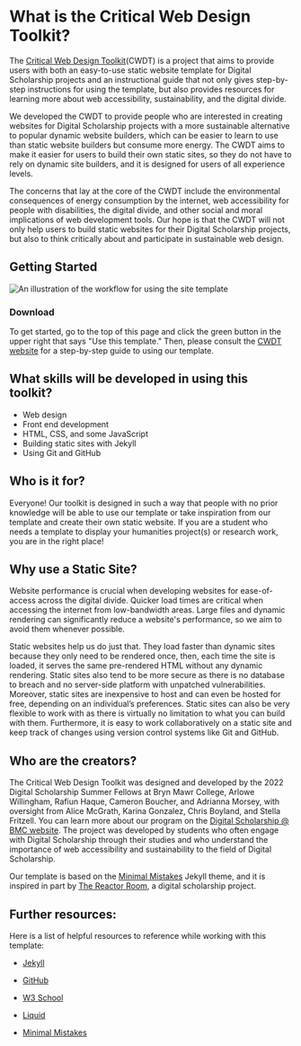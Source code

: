 # What is the Critical Web Design Toolkit?

The [Critical Web Design Toolkit](https://digbmc.github.io/cwd-toolkit)(CWDT) is a project that aims to provide users with both an easy-to-use static website template for Digital Scholarship projects and an instructional guide that not only gives step-by-step instructions for using the template, but also provides resources for learning more about web accessibility, sustainability, and the digital divide.

We developed the CWDT to provide people who are interested in creating websites for Digital Scholarship projects with a more sustainable alternative to popular dynamic website builders, which can be easier to learn to use than static website builders but consume more energy. The CWDT aims to make it easier for users to build their own static sites, so they do not have to rely on dynamic site builders, and it is designed for users of all experience levels.

The concerns that lay at the core of the CWDT include the environmental consequences of energy consumption by the internet, web accessibility for people with disabilities, the digital divide, and other social and moral implications of web development tools. Our hope is that the CWDT will not only help users to build static websites for their Digital Scholarship projects, but also to think critically about and participate in sustainable web design.

## Getting Started 

![An illustration of the workflow for using the site template](/assets/images/workflow.jpg)

### Download 
To get started, go to the top of this page and click the green button in the upper right that says "Use this template." Then, please consult the [CWDT website](https://digbmc.github.io/cwd-toolkit) for a step-by-step guide to using our template.

## What skills will be developed in using this toolkit? 

- Web design  
- Front end development 
- HTML, CSS, and some JavaScript 
- Building static sites with Jekyll 
- Using Git and GitHub 

## Who is it for? 

Everyone! Our toolkit is designed in such a way that people with no prior knowledge will be able to use our template or take inspiration from our template and create their own static website. If you are a student who needs a template to display your humanities project(s) or research work, you are in the right place! 

## Why use a Static Site? 

Website performance is crucial when developing websites for ease-of-access across the digital divide. Quicker load times are critical when accessing the internet from low-bandwidth areas. Large files and dynamic rendering can significantly reduce a website's performance, so we aim to avoid them whenever possible. 

Static websites help us do just that. They load faster than dynamic sites because they only need to be rendered once, then, each time the site is loaded, it serves the same pre-rendered HTML without any dynamic rendering. Static sites also tend to be more secure as there is no database to breach and no server-side platform with unpatched vulnerabilities. Moreover, static sites are inexpensive to host and can even be hosted for free, depending on an individual’s preferences. Static sites can also be very flexible to work with as there is virtually no limitation to what you can build with them. Furthermore, it is easy to work collaboratively on a static site and keep track of changes using version control systems like Git and GitHub.

## Who are the creators?  

The Critical Web Design Toolkit was designed and developed by the 2022 Digital Scholarship Summer Fellows at Bryn Mawr College, Arlowe Willingham, Rafiun Haque, Cameron Boucher, and Adrianna Morsey, with oversight from Alice McGrath, Karina Gonzalez, Chris Boyland, and Stella Fritzell. You can learn more about our program on the [Digital Scholarship @ BMC website](https://digitalscholarship.blogs.brynmawr.edu/digital-scholarship-summer-fellows-program/). The project was developed by students who often engage with Digital Scholarship through their studies and who understand the importance of web accessibility and sustainability to the field of Digital Scholarship.  

Our template is based on the [Minimal Mistakes](https://mmistakes.github.io/minimal-mistakes/) Jekyll theme, and it is inspired in part by [The Reactor Room](https://digitalscholarship.brynmawr.edu/reactor-room/), a digital scholarship project.

## Further resources: 

Here is a list of helpful resources to reference while working with this template: 

- [Jekyll](https://jekyllrb.com/) 

- [GitHub](https://github.com/)

- [W3 School](https://www.w3schools.com/)

- [Liquid](https://blog.webjeda.com/amp/jekyll-liquid.html)

- [Minimal Mistakes](https://github.com/mmistakes/minimal-mistakes)
